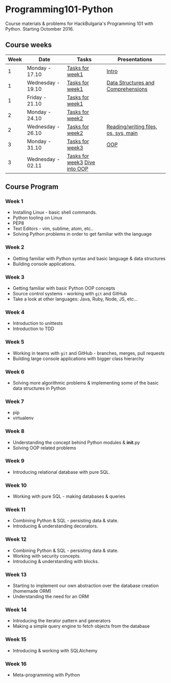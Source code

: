 # Programming101-Python

Course materials &amp; problems for HackBulgaria's Programming 101 with Python. Starting Octomber 2016.

## Course weeks

| Week | Date | Tasks | Presentations |
|---------|-------- |---------|-------------|
| 1       | Monday - 17.10|[Tasks for week1](week01/)      | [Intro](http://slides.com/hackbulgaria/deck-40?token=bi16cPi2)      |
| 1 | Wednesday - 19.10 | [Tasks for week1](week01/) | [Data Structures and Comprehensions](http://slides.com/hackbulgaria/deck-51-52-53-66?token=6Z6F8ywW)  |
| 1 | Friday - 21.10 | [Tasks for week1](week01/) |  |
| 2 | Monday - 24.10 | [Tasks for week2](week02/) |  |
| 2 | Wednesday - 26.10 | [Tasks for week2](week02/) | [Reading/writing files, os, sys, main](http://slides.com/hackbulgaria/deck-f6fdcd0f-1abd-4688-9f65-c6ce0ae8e808-67/) |
| 3 | Monday - 31.10 | [Tasks for week3](week03/) | [OOP](https://slides.com/hackbulgaria/deck-f6fdcd0f-1abd-4688-9f65-c6ce0ae8e808-68/) |
| 3 | Wednesday - 02.11 | [Tasks for week3](week03/) [Dive into OOP](https://slides.com/hackbulgaria/oop-69/) |


## Course Program

### Week 1

  * Installing Linux - basic shell commands.
  * Python tooling on Linux
  * PEP8
  * Text Editors - vim, sublime, atom, etc..
  * Solving Python problems in order to get familiar with the language

### Week 2

  * Getting familiar with Python syntax and basic language & data structures
  * Building console applications.

### Week 3

  * Getting familiar with basic Python OOP concepts
  * Source control systems - working with `git` and GitHub
  * Take a look at other languages: Java, Ruby, Node, JS, etc...

### Week 4

  * Introduction to unittests
  * Introduction to TDD

### Week 5
  * Working in teams with `git` and GitHub - branches, merges, pull requests
  * Building large console applications with bigger class hierarchy


### Week 6

  * Solving more algorithmic problems  & implementing some of the basic data structures in Python


### Week 7

  * pip
  * virtualenv

### Week 8

 * Understanding the concept behind Python modules & __init__.py
 * Solving OOP related problems

### Week 9

  * Introducing relational database with pure SQL.

### Week 10

  * Working with pure SQL - making databases & queries

### Week 11
  * Combining Python & SQL - persisting data & state.
  * Introducing & understanding decorators.

### Week 12
  * Combining Python & SQL - persisting data & state.
  * Working with security concepts.
  * Introducing & understanding with blocks.

### Week 13

  * Starting to implement our own abstraction over the database creation (homemade ORM)
  * Understanding the need for an ORM

### Week 14

  * Introducing the iterator pattern and generators
  * Making a simple query engine to fetch objects from the database

### Week 15

  * Introducing & working with SQLAlchemy

### Week 16

  * Meta-programming with Python
